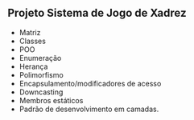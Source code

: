 ## Projeto Sistema de Jogo de Xadrez

- Matriz
- Classes 
- POO
- Enumeração
- Herança
- Polimorfismo
- Encapsulamento/modificadores de acesso
- Downcasting
- Membros estáticos 
- Padrão de desenvolvimento em camadas.